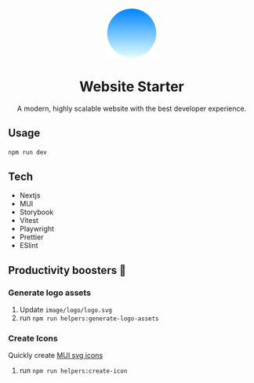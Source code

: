 <p align="center">
  <a href="https://hayletenjo.com/" rel="noopener" target="_blank"><img width="100" src="https://github.com/jeremytenjo/starter-website/blob/main/public/images/logo/logo.svg" alt="Create Modern App Logo"></a></p>
</p>

<h1 align="center">Website Starter</h1>

<p align="center">A modern, highly scalable website with the best developer experience.</p>

## Usage

```sh
npm run dev
```

## Tech

- Nextjs
- MUI
- Storybook
- Vitest
- Playwright
- Prettier
- ESlint

## Productivity boosters 🚀

### Generate logo assets

1. Update `image/logo/logo.svg`
2. run `npm run helpers:generate-logo-assets`

### Create Icons

Quickly create [MUI svg icons](https://mui.com/components/icons/#createsvgicon)

1. run `npm run helpers:create-icon`
